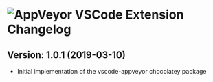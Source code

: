# ![AppVeyor VSCode Extension Changelog](https://img.shields.io/badge/AppVeyor%20VSCode%20Extension-Package%20Changelog-blue.svg?style=for-the-badge)

## Version: 1.0.1 (2019-03-10)

- Initial implementation of the vscode-appveyor chocolatey package
